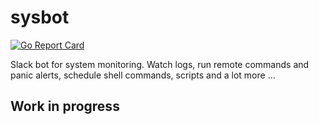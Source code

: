 # sysbot
[![Go Report Card](https://goreportcard.com/badge/github.com/qubevo/sysbot)](https://goreportcard.com/report/github.com/qubevo/sysbot)

Slack bot for system monitoring. Watch logs, run remote commands and panic alerts, schedule shell commands, scripts and a lot more ...

## Work in progress
